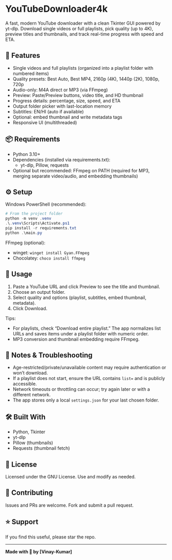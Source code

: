 # YouTubeDownloader4k

A fast, modern YouTube downloader with a clean Tkinter GUI powered by yt-dlp. Download single videos or full playlists, pick quality (up to 4K), preview titles and thumbnails, and track real-time progress with speed and ETA.

## 🚀 Features

- Single videos and full playlists (organized into a playlist folder with numbered items)
- Quality presets: Best Auto, Best MP4, 2160p (4K), 1440p (2K), 1080p, 720p
- Audio-only: M4A direct or MP3 (via FFmpeg)
- Preview: Paste/Preview buttons, video title, and HD thumbnail
- Progress details: percentage, size, speed, and ETA
- Output folder picker with last-location memory
- Subtitles: EN/HI (auto if available)
- Optional: embed thumbnail and write metadata tags
- Responsive UI (multithreaded)

## 📦 Requirements

- Python 3.10+
- Dependencies (installed via requirements.txt):
  - yt-dlp, Pillow, requests
- Optional but recommended: FFmpeg on PATH (required for MP3, merging separate video/audio, and embedding thumbnails)

## ⚙️ Setup

Windows PowerShell (recommended):

```powershell
# From the project folder
python -m venv .venv
.\.venv\Scripts\Activate.ps1
pip install -r requirements.txt
python .\main.py
```

FFmpeg (optional):
- winget: `winget install Gyan.FFmpeg`
- Chocolatey: `choco install ffmpeg`

## 🧭 Usage

1) Paste a YouTube URL and click Preview to see the title and thumbnail.
2) Choose an output folder.
3) Select quality and options (playlist, subtitles, embed thumbnail, metadata).
4) Click Download.

Tips:
- For playlists, check “Download entire playlist.” The app normalizes list URLs and saves items under a playlist folder with numeric order.
- MP3 conversion and thumbnail embedding require FFmpeg.

## 📝 Notes & Troubleshooting

- Age-restricted/private/unavailable content may require authentication or won’t download.
- If a playlist does not start, ensure the URL contains `list=` and is publicly accessible.
- Network timeouts or throttling can occur; try again later or with a different network.
- The app stores only a local `settings.json` for your last chosen folder.

## 🛠 Built With

- Python, Tkinter
- yt-dlp
- Pillow (thumbnails)
- Requests (thumbnail fetch)

## 📜 License

Licensed under the GNU License. Use and modify as needed.

## 🤝 Contributing

Issues and PRs are welcome. Fork and submit a pull request.

## ⭐ Support

If you find this useful, please star the repo.

---

**Made with 💙 by [Vinay-Kumar]**

